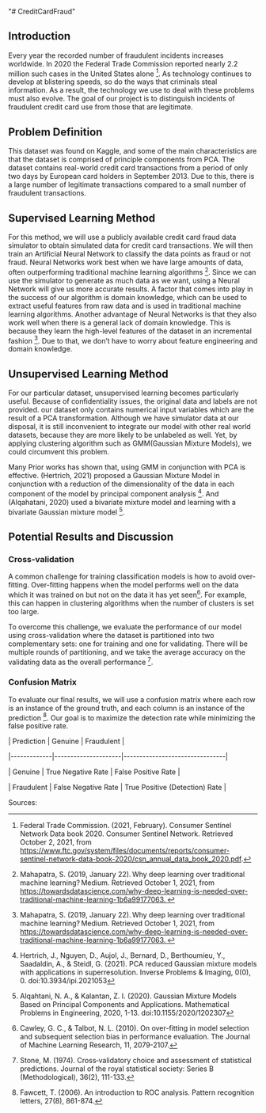 "# CreditCardFraud" 

## Introduction 

Every year the recorded number of fraudulent incidents increases worldwide. In 2020 the Federal Trade Commission reported nearly 2.2 million such cases in the United States alone [^fn1]. As technology continues to develop at blistering speeds, so do the ways that criminals steal information. As a result, the technology we use to deal with these problems must also evolve. The goal of our project is to distinguish incidents of fraudulent credit card use from those that are legitimate.



## Problem Definition

This dataset was found on Kaggle, and some of the main characteristics are that the dataset is comprised of principle components from PCA. The dataset contains real-world credit card transactions from a period of only two days by European card holders in September 2013. Due to this, there is a large number of legitimate transactions compared to a small number of fraudulent transactions. 



## Supervised Learning Method

For this method, we will use a publicly available credit card fraud data simulator to obtain simulated data for credit card transactions. We will then train an Artificial Neural Network to classify the data points as fraud or not fraud. Neural Networks work best when we have large amounts of data, often outperforming traditional machine learning algorithms [^fn2]. Since we can use the simulator to generate as much data as we want, using a Neural Network will give us more accurate results. A factor that comes into play in the success of our algorithm is domain knowledge, which can be used to extract useful features from raw data and is used in traditional machine learning algorithms. Another advantage of Neural Networks is that they also work well when there is a general lack of domain knowledge. This is because they learn the high-level features of the dataset in an incremental fashion [^fn2]. Due to that, we don’t have to worry about feature engineering and domain knowledge.  



## Unsupervised Learning Method

For our particular dataset, unsupervised learning becomes particularly useful. Because of confidentiality issues, the original data and labels are not provided. our dataset only contains numerical input variables which are the result of a PCA transformation. Although we have simulator data at our disposal, it is still inconvenient to integrate our model with other real world datasets, because they are more likely to be unlabeled as well. Yet, by applying clustering algorithm such as GMM(Gaussian Mixture Models), we could circumvent this problem. 

Many Prior works has shown that, using GMM in conjunction with PCA is effective. (Hertrich, 2021) proposed a Gaussian Mixture Model in conjunction with a reduction of the dimensionality of the data in each component of the model by principal component analysis [^fn3]. And (Alqahatani, 2020) used a bivariate mixture model and learning with a bivariate Gaussian mixture model [^fn4].



## Potential Results and Discussion 

### Cross-validation 

A common challenge for training classification models is how to avoid over-fitting. Over-fitting happens when the model performs well on the data which it was trained on but not on the data it has yet seen[^fn5]. For example, this can happen in clustering algorithms when the number of clusters is set too large.  

  

To overcome this challenge, we evaluate the performance of our model using cross-validation where the dataset is partitioned into two complementary sets: one for training and one for validating. There will be multiple rounds of partitioning, and we take the average accuracy on the validating data as the overall performance [^fn6].  

  

### Confusion Matrix 

To evaluate our final results, we will use a confusion matrix where each row is an instance of the ground truth, and each column is an instance of the prediction [^fn7]. Our goal is to maximize the detection rate while minimizing the false positive rate. 

  

| Prediction  | Genuine             | Fraudulent                     | 

|-------------|---------------------|--------------------------------| 

|  Genuine    | True Negative Rate  | False Positive Rate            | 

|  Fraudulent | False Negative Rate | True Positive (Detection) Rate | 






Sources:

[^fn1]: Federal Trade Commission. (2021, February). Consumer Sentinel Network Data book 2020. Consumer Sentinel Network. Retrieved October 2, 2021, from https://www.ftc.gov/system/files/documents/reports/consumer-sentinel-network-data-book-2020/csn_annual_data_book_2020.pdf. 

[^fn2]: Mahapatra, S. (2019, January 22). Why deep learning over traditional machine learning? Medium. Retrieved October 1, 2021, from https://towardsdatascience.com/why-deep-learning-is-needed-over-traditional-machine-learning-1b6a99177063. 

[^fn3]: Hertrich, J., Nguyen, D., Aujol, J., Bernard, D., Berthoumieu, Y., Saadaldin, A., & Steidl, G. (2021). PCA reduced Gaussian mixture models with applications in superresolution. Inverse Problems & Imaging, 0(0), 0. doi:10.3934/ipi.2021053 

[^fn4]: Alqahtani, N. A., & Kalantan, Z. I. (2020). Gaussian Mixture Models Based on Principal Components and Applications. Mathematical Problems in Engineering, 2020, 1-13. doi:10.1155/2020/1202307

[^fn5]: Cawley, G. C., & Talbot, N. L. (2010). On over-fitting in model selection and subsequent selection bias in performance evaluation. The Journal of Machine Learning Research, 11, 2079-2107. 

[^fn6]: Stone, M. (1974). Cross‐validatory choice and assessment of statistical predictions. Journal of the royal statistical society: Series B (Methodological), 36(2), 111-133. 

[^fn7]: Fawcett, T. (2006). An introduction to ROC analysis. Pattern recognition letters, 27(8), 861-874. 